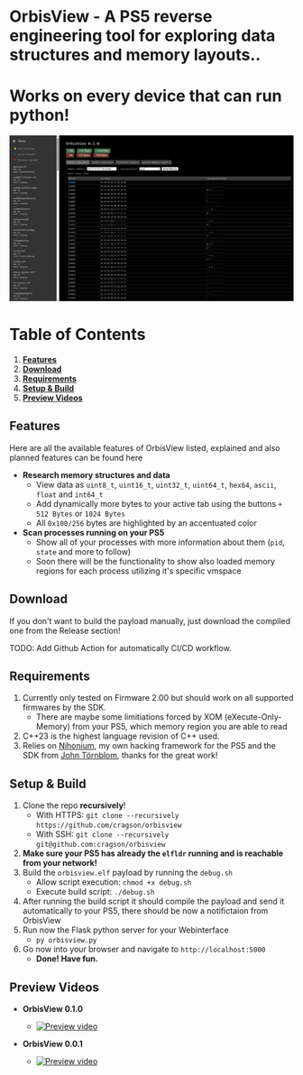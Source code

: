 # **OrbisView - A PS5 reverse engineering tool for exploring data structures and memory layouts..**

# Works on every device that can run python!

![nihonium-preview](res/preview-020-1.png)

# **Table of Contents**
1. **[Features](#framework-features)**
2. **[Download](#download)**
3. **[Requirements](#requirements)**
4. **[Setup & Build](#setup--build)**
5. **[Preview Videos](#preview-videos)**

## **Features**
Here are all the available features of OrbisView listed, explained and also planned features can be found here

-   **Research memory structures and data**
    * View data as ``uint8_t``, ``uint16_t``, ``uint32_t``, ``uint64_t``, ``hex64``, ``ascii``, ``float`` and ``int64_t``
    * Add dynamically more bytes to your active tab using the buttons ``+ 512 Bytes`` or ``1024 Bytes``
    * All ``0x100/256`` bytes are highlighted by an accentuated color
- **Scan processes running on your PS5**
    * Show all of your processes with more information about them (``pid``, ``state`` and more to follow)
    * Soon there will be the functionality to show also loaded memory regions for each process utilizing it's specific vmspace 

## **Download**
If you don't want to build the payload manually, just download the compiled one from the Release section!

TODO: Add Github Action for automatically CI/CD workflow.

## **Requirements**
1. Currently only tested on Firmware 2.00 but should work on all supported firmwares by the SDK.
    - There are maybe some limitiations forced by XOM (eXecute-Only-Memory) from your PS5, which memory region you are able to read
2. C++23 is the highest language revision of C++ used.
3. Relies on [Nihonium](https://github.com/cragson/nihonium), my own hacking framework for the PS5 and the SDK from [John Törnblom](https://github.com/john-tornblom), thanks for the great work!

## **Setup & Build**
1. Clone the repo **recursively**!
    - With HTTPS: ``git clone --recursively https://github.com/cragson/orbisview``
    - With SSH: ``git clone --recursively git@github.com:cragson/orbisview``
2. **Make sure your PS5 has already the ``elfldr`` running and is reachable from your network!**
3. Build the ``orbisview.elf`` payload by running the ``debug.sh``
    - Allow script execution: ``chmod +x debug.sh``
    - Execute build script: ``./debug.sh``
4. After running the build script it should compile the payload and send it automatically to your PS5, there should be now a notifictaion from OrbisView
5. Run now the Flask python server for your Webinterface
    - ``py orbisview.py``
6. Go now into your browser and navigate to ``http://localhost:5000``
    - **Done! Have fun.**

## **Preview Videos**

* **OrbisView 0.1.0**
    - [![Preview video](https://img.youtube.com/vi/RuLELi5zLkA/0.jpg)](https://www.youtube.com/watch?v=RuLELi5zLkA)

* **OrbisView 0.0.1**
    - [![Preview video](https://img.youtube.com/vi/OU6RqWEwDF0/0.jpg)](https://www.youtube.com/watch?v=OU6RqWEwDF0)